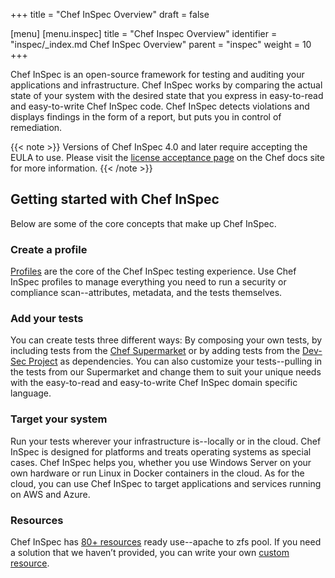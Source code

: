+++
title = "Chef InSpec Overview"
draft = false

[menu]
  [menu.inspec]
    title = "Chef Inspec Overview"
    identifier = "inspec/_index.md Chef InSpec Overview"
    parent = "inspec"
    weight = 10
+++

Chef InSpec is an open-source framework for testing and auditing your applications
and infrastructure. Chef InSpec works by comparing the actual state of your system
with the desired state that you express in easy-to-read and easy-to-write Chef
InSpec code. Chef InSpec detects violations and displays findings in the form of a
report, but puts you in control of remediation.

{{< note >}}
Versions of Chef InSpec 4.0 and later require accepting the EULA to use. Please visit the [license acceptance page](/chef_license_accept/) on the Chef docs site for more information.
{{< /note >}}

## Getting started with Chef InSpec

Below are some of the core concepts that make up Chef InSpec.


### Create a profile

[Profiles](/inspec/profiles/) are the core of the Chef InSpec testing experience.
Use Chef InSpec profiles to manage everything you need to run a security or compliance scan--attributes, metadata, and the tests themselves.

### Add your tests

You can create tests three different ways: By composing your own tests, by including tests from the [Chef Supermarket](https://supermarket.chef.io/)
or by adding tests from the [Dev-Sec Project](http://dev-sec.io/) as dependencies.
You can also customize your tests--pulling in the tests from our Supermarket and
change them to suit your unique needs with the easy-to-read and easy-to-write Chef
InSpec domain specific language.

### Target your system

Run your tests wherever your infrastructure is--locally or in the cloud. Chef
InSpec is designed for platforms and treats operating systems as special cases.
Chef InSpec helps you, whether you use Windows Server on your own hardware or run
Linux in Docker containers in the cloud.  As for the cloud, you can use Chef InSpec
to target applications and services running on AWS and Azure.

### Resources

Chef InSpec has [80+ resources](/inspec/resources/) ready use--apache to zfs pool.  If you need a solution that we haven’t provided, you can write your own [custom resource](/inspec/dsl_resource/).
